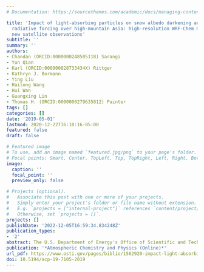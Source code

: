 ```yaml
---
# Documentation: https://sourcethemes.com/academic/docs/managing-content/

title: 'Impact of light-absorbing particles on snow albedo darkening and associated
  radiative forcing over high-mountain Asia: high-resolution WRF-Chem modeling and
  new satellite observations'
subtitle: ''
summary: ''
authors:
- Chandan (ORCID:0000000248505118) Sarangi
- Yun Qian
- Karl (ORCID:000000028733434X) Rittger
- Kathryn J. Bormann
- Ying Liu
- Hailong Wang
- Hui Wan
- Guangxing Lin
- Thomas H. (ORCID:0000000279635812) Painter
tags: []
categories: []
date: '2019-05-01'
lastmod: 2020-12-22T16:10:16-05:00
featured: false
draft: false

# Featured image
# To use, add an image named `featured.jpg/png` to your page's folder.
# Focal points: Smart, Center, TopLeft, Top, TopRight, Left, Right, BottomLeft, Bottom, BottomRight.
image:
  caption: ''
  focal_point: ''
  preview_only: false

# Projects (optional).
#   Associate this post with one or more of your projects.
#   Simply enter your project's folder or file name without extension.
#   E.g. `projects = ["internal-project"]` references `content/project/deep-learning/index.md`.
#   Otherwise, set `projects = []`.
projects: []
publishDate: '2022-12-05T16:59:34.834248Z'
publication_types:
- '2'
abstract: The U.S. Department of Energy's Office of Scientific and Technical Information
publication: '*Atmospheric Chemistry and Physics (Online)*'
url_pdf: https://www.osti.gov/pages/biblio/1562920-impact-light-absorbing-particles-snow-albedo-darkening-associated-radiative-forcing-over-high-mountain-asia-high-resolution-wrf-chem-modeling-new-satellite-observations
doi: 10.5194/acp-19-7105-2019
---
```

